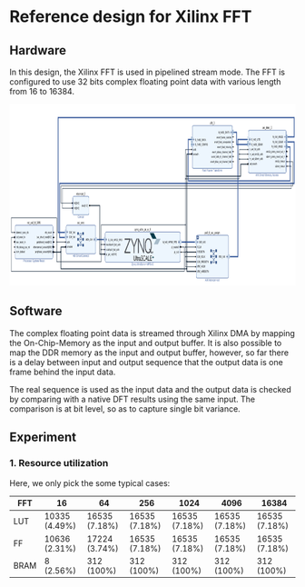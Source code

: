 # Reference design for Xilinx FFT

## Hardware

In this design, the Xilinx FFT is used in pipelined stream mode. The FFT is configured to use 32 bits complex floating point data with various length from 16 to 16384. 

<img src="https://github.com/wincle626/ZCU106_FFT_REF_DESIGN/blob/main/figures/fft_blockdiagram.png" alt="fftblockdiagram"
	title="FFT block diagram" width="960" height="320" />

## Software

The complex floating point data is streamed through Xilinx DMA by mapping the On-Chip-Memory as the input and output buffer. It is also possible to map the DDR memory as the input and output buffer, however, so far there is a delay between input and output sequence that the output data is one frame behind the input data. 

The real sequence is used as the input data and the output data is checked by comparing with a native DFT results using the same input. The comparison is at bit level, so as to capture single bit variance. 

## Experiment

### 1. Resource utilization 

Here, we only pick the some typical cases:

| FFT  |       16      |      64       |      256      |     1024      |      4096     |     16384     |
| ---- | ------------- | ------------- | ------------- | ------------- | ------------- | ------------- |
| LUT  | 10335 (4.49%) | 16535 (7.18%) | 16535 (7.18%) | 16535 (7.18%) | 16535 (7.18%) | 16535 (7.18%) |
| FF   | 10636 (2.31%) | 17224 (3.74%) | 16535 (7.18%) | 16535 (7.18%) | 16535 (7.18%) | 16535 (7.18%) |
| BRAM |     8 (2.56%) |   312 (100%)  |   312 (100%)  |   312 (100%)  |   312 (100%)  |   312 (100%)  |
